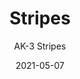 ---
image_primary: "img/AK+3+Stripes+ARTWEB.jpg"
image_secondary: "img/AK+3+Stripes+InteriorWEB.jpg"
subtitle: "AK-3 Stripes"
tags: 
  - "Wall Coverings"
title: "Stripes"
href: "https://www.areaenvironments.com/order/ak-3stripes"
designer: "Adonna Khare"
category: "Wall Coverings"
manufacturer: "Area Environments"
slug: "/manufacturers/area-environments/wall-coverings/adonna-khare-stripes"
date: "2021-05-07"
---